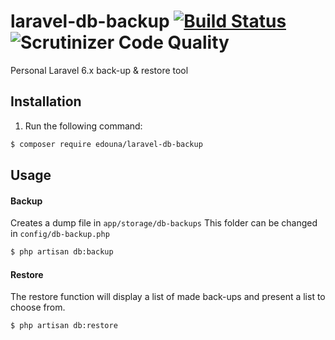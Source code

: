 laravel-db-backup [![Build Status](https://travis-ci.org/EDOUNA/laravel-db-backup.svg?branch=develop)](https://travis-ci.org/EDOUNA/laravel-db-backup) ![Scrutinizer Code Quality](https://scrutinizer-ci.com/g/EDOUNA/laravel-db-backup/badges/quality-score.png?b=develop)
==============

Personal Laravel 6.x back-up & restore tool

## Installation

1. Run the following command:

```bash
$ composer require edouna/laravel-db-backup
```

## Usage

#### Backup
Creates a dump file in `app/storage/db-backups`
This folder can be changed in `config/db-backup.php`

```sh
$ php artisan db:backup
```

#### Restore
The restore function will display a list of made back-ups and present a list to choose from.

```sh
$ php artisan db:restore
```
